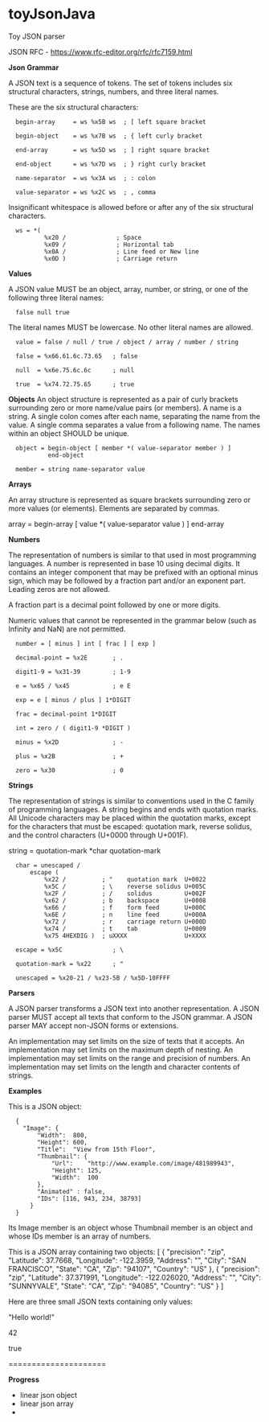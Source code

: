 # toyJsonJava
Toy JSON parser

JSON RFC - https://www.rfc-editor.org/rfc/rfc7159.html


**Json Grammar**

A JSON text is a sequence of tokens.  The set of tokens includes six
structural characters, strings, numbers, and three literal names.

These are the six structural characters:

      begin-array     = ws %x5B ws  ; [ left square bracket

      begin-object    = ws %x7B ws  ; { left curly bracket

      end-array       = ws %x5D ws  ; ] right square bracket

      end-object      = ws %x7D ws  ; } right curly bracket

      name-separator  = ws %x3A ws  ; : colon

      value-separator = ws %x2C ws  ; , comma

Insignificant whitespace is allowed before or after any of the six
structural characters.

      ws = *(
              %x20 /              ; Space
              %x09 /              ; Horizontal tab
              %x0A /              ; Line feed or New line
              %x0D )              ; Carriage return


**Values**

A JSON value MUST be an object, array, number, or string, or one of
the following three literal names:

      false null true

The literal names MUST be lowercase.  No other literal names are
allowed.

      value = false / null / true / object / array / number / string

      false = %x66.61.6c.73.65   ; false

      null  = %x6e.75.6c.6c      ; null

      true  = %x74.72.75.65      ; true

**Objects**
An object structure is represented as a pair of curly brackets
surrounding zero or more name/value pairs (or members).  A name is a
string.  A single colon comes after each name, separating the name
from the value.  A single comma separates a value from a following
name.  The names within an object SHOULD be unique.

      object = begin-object [ member *( value-separator member ) ]
               end-object

      member = string name-separator value


**Arrays**

An array structure is represented as square brackets surrounding zero
or more values (or elements).  Elements are separated by commas.

array = begin-array [ value *( value-separator value ) ] end-array

**Numbers**

The representation of numbers is similar to that used in most
programming languages.  A number is represented in base 10 using
decimal digits.  It contains an integer component that may be
prefixed with an optional minus sign, which may be followed by a
fraction part and/or an exponent part.  Leading zeros are not
allowed.

A fraction part is a decimal point followed by one or more digits.

Numeric values that cannot be represented in the grammar below (such
as Infinity and NaN) are not permitted.

      number = [ minus ] int [ frac ] [ exp ]

      decimal-point = %x2E       ; .

      digit1-9 = %x31-39         ; 1-9

      e = %x65 / %x45            ; e E

      exp = e [ minus / plus ] 1*DIGIT

      frac = decimal-point 1*DIGIT

      int = zero / ( digit1-9 *DIGIT )

      minus = %x2D               ; -

      plus = %x2B                ; +

      zero = %x30                ; 0


**Strings**

The representation of strings is similar to conventions used in the C
family of programming languages.  A string begins and ends with
quotation marks.  All Unicode characters may be placed within the
quotation marks, except for the characters that must be escaped:
quotation mark, reverse solidus, and the control characters (U+0000
through U+001F).

string = quotation-mark *char quotation-mark

      char = unescaped /
          escape (
              %x22 /          ; "    quotation mark  U+0022
              %x5C /          ; \    reverse solidus U+005C
              %x2F /          ; /    solidus         U+002F
              %x62 /          ; b    backspace       U+0008
              %x66 /          ; f    form feed       U+000C
              %x6E /          ; n    line feed       U+000A
              %x72 /          ; r    carriage return U+000D
              %x74 /          ; t    tab             U+0009
              %x75 4HEXDIG )  ; uXXXX                U+XXXX

      escape = %x5C              ; \

      quotation-mark = %x22      ; "

      unescaped = %x20-21 / %x23-5B / %x5D-10FFFF

**Parsers**

A JSON parser transforms a JSON text into another representation.  A
JSON parser MUST accept all texts that conform to the JSON grammar.
A JSON parser MAY accept non-JSON forms or extensions.

An implementation may set limits on the size of texts that it
accepts.  An implementation may set limits on the maximum depth of
nesting.  An implementation may set limits on the range and precision
of numbers.  An implementation may set limits on the length and
character contents of strings.


**Examples**


This is a JSON object:

      {
        "Image": {
            "Width":  800,
            "Height": 600,
            "Title":  "View from 15th Floor",
            "Thumbnail": {
                "Url":    "http://www.example.com/image/481989943",
                "Height": 125,
                "Width":  100
            },
            "Animated" : false,
            "IDs": [116, 943, 234, 38793]
          }
      }

Its Image member is an object whose Thumbnail member is an object and
whose IDs member is an array of numbers.

This is a JSON array containing two objects:
    [
        {
            "precision": "zip",
            "Latitude":  37.7668,
            "Longitude": -122.3959,
            "Address":   "",
            "City":      "SAN FRANCISCO",
            "State":     "CA",
            "Zip":       "94107",
            "Country":   "US"
        },
        {
            "precision": "zip",
            "Latitude":  37.371991,
            "Longitude": -122.026020,
            "Address":   "",
            "City":      "SUNNYVALE",
            "State":     "CA",
            "Zip":       "94085",
            "Country":   "US"
        }
    ]

Here are three small JSON texts containing only values:

"Hello world!"

42

true

=====================

**Progress**

- linear json object
- linear json array
- 